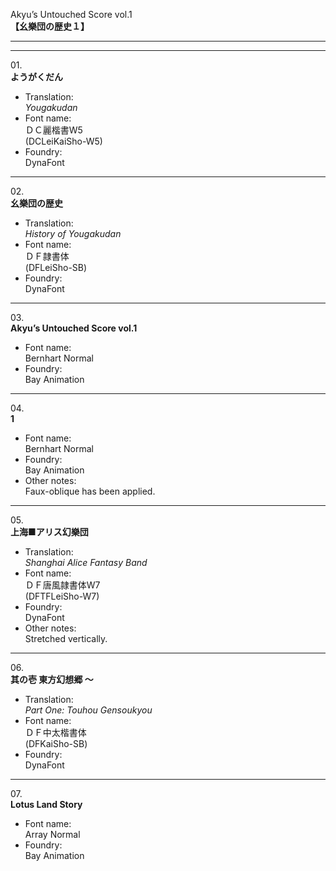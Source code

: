 Akyu’s Untouched Score vol.1  
**【幺樂団の歴史１】**

---  
---

01\.  
**ようがくだん**
  - Translation:  
*Yougakudan*
  - Font name:  
ＤＣ麗楷書W5  
(DCLeiKaiSho-W5)
  - Foundry:  
DynaFont

---

02\.  
**幺樂団の歴史**
  - Translation:  
*History of Yougakudan*
  - Font name:  
ＤＦ隷書体  
(DFLeiSho-SB)
  - Foundry:  
DynaFont

---

03\.  
**Akyu’s Untouched Score vol.1**
  - Font name:  
Bernhart Normal
  - Foundry:  
Bay Animation

---

04\.  
**1**
  - Font name:  
Bernhart Normal
  - Foundry:  
Bay Animation
  - Other notes:  
Faux-oblique has been applied.

---

05\.  
**上海■アリス幻樂団**
  - Translation:  
*Shanghai Alice Fantasy Band*
  - Font name:  
ＤＦ唐風隷書体W7  
(DFTFLeiSho-W7)
  - Foundry:  
DynaFont
  - Other notes:  
Stretched vertically.

---

06\.  
**其の壱 東方幻想郷 ～**
  - Translation:  
*Part One: Touhou Gensoukyou*
  - Font name:  
ＤＦ中太楷書体  
(DFKaiSho-SB)
  - Foundry:  
DynaFont

---

07\.  
**Lotus Land Story**
  - Font name:  
Array Normal
  - Foundry:  
Bay Animation
